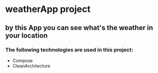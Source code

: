 # weatherApp project
## by this App you can see what's the weather in your location
### The following technologies are used in this project:
+ Compose
+ CleanArchitecture

